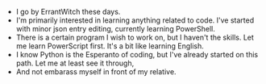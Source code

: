 - I go by ErrantWitch these days.
- I'm primarily interested in learning anything related to code. I've started with minor json entry editing, currently learning PowerShell.
- There is a certain program I wish to work on, but I haven't the skills. Let me learn PowerScript first. It's a bit like learning English.
- I know Python is the Esperanto of coding, but I've already started on this path. Let me at least see it through,
- And not embarass myself in front of my relative. 

<!---
RisingManes/RisingManes is a ✨ special ✨ repository because its `README.md` (this file) appears on your GitHub profile.
You can click the Preview link to take a look at your changes.
--->
